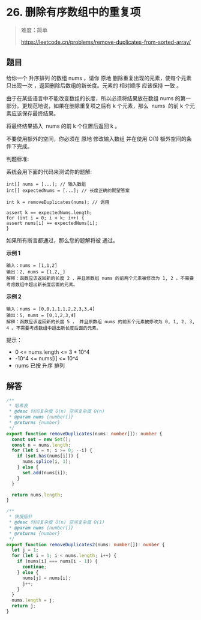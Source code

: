 # 26. 删除有序数组中的重复项

> 难度：简单
>
> https://leetcode.cn/problems/remove-duplicates-from-sorted-array/

## 题目

给你一个 升序排列 的数组 nums ，请你 原地 删除重复出现的元素，使每个元素 只出现一次 ，返回删除后数组的新长度。元素的 相对顺序 应该保持 一致 。

由于在某些语言中不能改变数组的长度，所以必须将结果放在数组 nums 的第一部分。更规范地说，如果在删除重复项之后有 k 个元素，那么  nums  的前 k 个元素应该保存最终结果。

将最终结果插入  nums 的前 k 个位置后返回 k 。

不要使用额外的空间，你必须在 原地 修改输入数组 并在使用 O(1) 额外空间的条件下完成。

判题标准:

系统会用下面的代码来测试你的题解:

```
int[] nums = [...]; // 输入数组
int[] expectedNums = [...]; // 长度正确的期望答案

int k = removeDuplicates(nums); // 调用

assert k == expectedNums.length;
for (int i = 0; i < k; i++) {
assert nums[i] == expectedNums[i];
}
```

如果所有断言都通过，那么您的题解将被 通过。

**示例 1**

```
输入：nums = [1,1,2]
输出：2, nums = [1,2,_]
解释：函数应该返回新的长度 2 ，并且原数组 nums 的前两个元素被修改为 1, 2 。不需要考虑数组中超出新长度后面的元素。
```

**示例 2**

```
输入：nums = [0,0,1,1,1,2,2,3,3,4]
输出：5, nums = [0,1,2,3,4]
解释：函数应该返回新的长度 5 ， 并且原数组 nums 的前五个元素被修改为 0, 1, 2, 3, 4 。不需要考虑数组中超出新长度后面的元素。
```

提示：

- 0 <= nums.length <= 3 \* 10^4
- -10^4 <= nums[i] <= 10^4
- nums 已按 升序 排列

## 解答

```typescript
/**
 * 哈希表
 * @desc 时间复杂度 O(n) 空间复杂度 O(n)
 * @param nums {number[]}
 * @returns {number}
 */
export function removeDuplicates(nums: number[]): number {
  const set = new Set();
  const n = nums.length;
  for (let i = n; i >= 0; --i) {
    if (set.has(nums[i])) {
      nums.splice(i, 1);
    } else {
      set.add(nums[i]);
    }
  }

  return nums.length;
}

/**
 * 快慢指针
 * @desc 时间复杂度 O(n) 空间复杂度 O(1)
 * @param nums {number[]}
 * @returns {number}
 */
export function removeDuplicates2(nums: number[]): number {
  let j = 1;
  for (let i = 1; i < nums.length; i++) {
    if (nums[i] === nums[i - 1]) {
      continue;
    } else {
      nums[j] = nums[i];
      j++;
    }
  }
  nums.length = j;
  return j;
}
```

